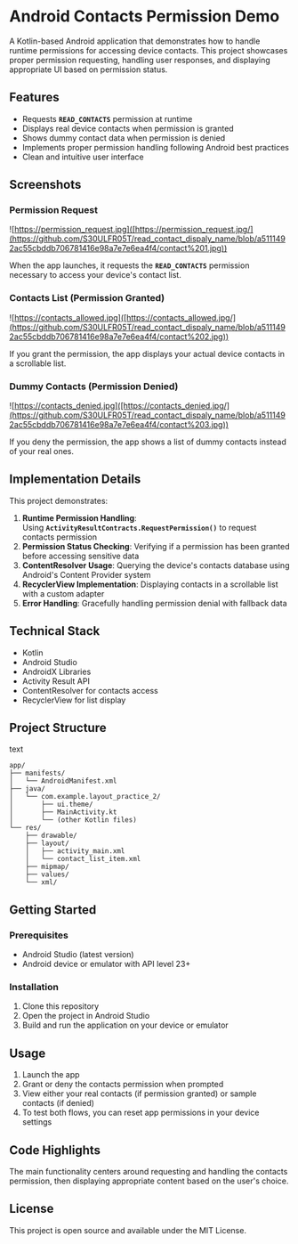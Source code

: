 # Android Contacts Permission Demo

A Kotlin-based Android application that demonstrates how to handle runtime permissions for accessing device contacts. This project showcases proper permission requesting, handling user responses, and displaying appropriate UI based on permission status.

## **Features**

- Requests **`READ_CONTACTS`** permission at runtime
- Displays real device contacts when permission is granted
- Shows dummy contact data when permission is denied
- Implements proper permission handling following Android best practices
- Clean and intuitive user interface

## **Screenshots**

### **Permission Request**

![https://permission_request.jpg]([https://permission_request.jpg/](https://github.com/S30ULFR05T/read_contact_dispaly_name/blob/a5111492ac55cbddb706781416e98a7e7e6ea4f4/contact%201.jpg))

When the app launches, it requests the **`READ_CONTACTS`** permission necessary to access your device's contact list.

### **Contacts List (Permission Granted)**

![https://contacts_allowed.jpg]([https://contacts_allowed.jpg/](https://github.com/S30ULFR05T/read_contact_dispaly_name/blob/a5111492ac55cbddb706781416e98a7e7e6ea4f4/contact%202.jpg))

If you grant the permission, the app displays your actual device contacts in a scrollable list.

### **Dummy Contacts (Permission Denied)**

![https://contacts_denied.jpg]([https://contacts_denied.jpg/](https://github.com/S30ULFR05T/read_contact_dispaly_name/blob/a5111492ac55cbddb706781416e98a7e7e6ea4f4/contact%203.jpg))

If you deny the permission, the app shows a list of dummy contacts instead of your real ones.

## **Implementation Details**

This project demonstrates:

1. **Runtime Permission Handling**: Using **`ActivityResultContracts.RequestPermission()`** to request contacts permission
2. **Permission Status Checking**: Verifying if a permission has been granted before accessing sensitive data
3. **ContentResolver Usage**: Querying the device's contacts database using Android's Content Provider system
4. **RecyclerView Implementation**: Displaying contacts in a scrollable list with a custom adapter
5. **Error Handling**: Gracefully handling permission denial with fallback data

## **Technical Stack**

- Kotlin
- Android Studio
- AndroidX Libraries
- Activity Result API
- ContentResolver for contacts access
- RecyclerView for list display

## **Project Structure**

text

```
app/
├── manifests/
│   └── AndroidManifest.xml
├── java/
│   └── com.example.layout_practice_2/
│       ├── ui.theme/
│       ├── MainActivity.kt
│       └── (other Kotlin files)
└── res/
    ├── drawable/
    ├── layout/
    │   ├── activity_main.xml
    │   └── contact_list_item.xml
    ├── mipmap/
    ├── values/
    └── xml/
```

## **Getting Started**

### **Prerequisites**

- Android Studio (latest version)
- Android device or emulator with API level 23+

### **Installation**

1. Clone this repository
2. Open the project in Android Studio
3. Build and run the application on your device or emulator

## **Usage**

1. Launch the app
2. Grant or deny the contacts permission when prompted
3. View either your real contacts (if permission granted) or sample contacts (if denied)
4. To test both flows, you can reset app permissions in your device settings

## **Code Highlights**

The main functionality centers around requesting and handling the contacts permission, then displaying appropriate content based on the user's choice.

## **License**

This project is open source and available under the MIT License.
